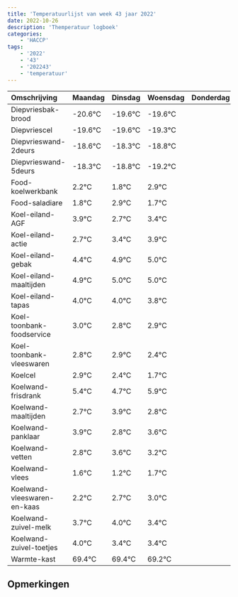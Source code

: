 ```yaml
---
title: 'Temperatuurlijst van week 43 jaar 2022'
date: 2022-10-26
description: 'Themperatuur logboek'
categories:
    - 'HACCP'
tags:
    - '2022'
    - '43'
    - '202243'
    - 'temperatuur'
---
```

|Omschrijving|Maandag|Dinsdag|Woensdag|Donderdag|Vrijdag|Zaterdag|Zondag|
|:---|:---|:---|:---|:---|:---|:---|:---|
|Diepvriesbak-brood|-20.6°C|-19.6°C|-19.6°C| | | | |
|Diepvriescel|-19.6°C|-19.6°C|-19.3°C| | | | |
|Diepvrieswand-2deurs|-18.6°C|-18.3°C|-18.8°C| | | | |
|Diepvrieswand-5deurs|-18.3°C|-18.8°C|-19.2°C| | | | |
|Food-koelwerkbank|2.2°C|1.8°C|2.9°C| | | | |
|Food-saladiare|1.8°C|2.9°C|1.7°C| | | | |
|Koel-eiland-AGF|3.9°C|2.7°C|3.4°C| | | | |
|Koel-eiland-actie|2.7°C|3.4°C|3.9°C| | | | |
|Koel-eiland-gebak|4.4°C|4.9°C|5.0°C| | | | |
|Koel-eiland-maaltijden|4.9°C|5.0°C|5.0°C| | | | |
|Koel-eiland-tapas|4.0°C|4.0°C|3.8°C| | | | |
|Koel-toonbank-foodservice|3.0°C|2.8°C|2.9°C| | | | |
|Koel-toonbank-vleeswaren|2.8°C|2.9°C|2.4°C| | | | |
|Koelcel|2.9°C|2.4°C|1.7°C| | | | |
|Koelwand-frisdrank|5.4°C|4.7°C|5.9°C| | | | |
|Koelwand-maaltijden|2.7°C|3.9°C|2.8°C| | | | |
|Koelwand-panklaar|3.9°C|2.8°C|3.6°C| | | | |
|Koelwand-vetten|2.8°C|3.6°C|3.2°C| | | | |
|Koelwand-vlees|1.6°C|1.2°C|1.7°C| | | | |
|Koelwand-vleeswaren-en-kaas|2.2°C|2.7°C|3.0°C| | | | |
|Koelwand-zuivel-melk|3.7°C|4.0°C|3.4°C| | | | |
|Koelwand-zuivel-toetjes|4.0°C|3.4°C|3.4°C| | | | |
|Warmte-kast|69.4°C|69.4°C|69.2°C| | | | |

## Opmerkingen


